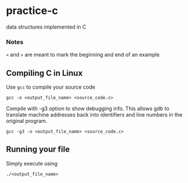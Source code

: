 # practice-c
data structures implemented in C

### Notes
`<` and `>` are meant to mark the beginning and end of an example

## Compiling C in Linux
Use `gcc` to compile your source code
```
gcc -o <output_file_name> <source_code.c>
```
Compile with -g3 option to show debugging info. This allows gdb to translate machine addresses back into identifiers and line numbers in the original program.
```
gcc -g3 -o <output_file_name> <source_code.c>
```

## Running your file
Simply execute using 
```
./<output_file_name>
```
